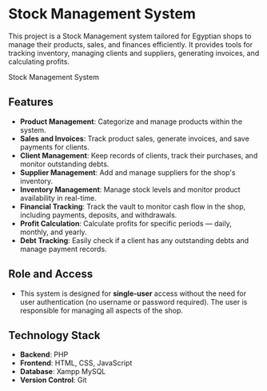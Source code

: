 # Stock Management System

This project is a Stock Management system tailored for Egyptian shops to manage their products, sales, and finances efficiently. It provides tools for tracking inventory, managing clients and suppliers, generating invoices, and calculating profits.

Stock Management System

## Features

- **Product Management**: Categorize and manage products within the system.
- **Sales and Invoices**: Track product sales, generate invoices, and save payments for clients.
- **Client Management**: Keep records of clients, track their purchases, and monitor outstanding debts.
- **Supplier Management**: Add and manage suppliers for the shop's inventory.
- **Inventory Management**: Manage stock levels and monitor product availability in real-time.
- **Financial Tracking**: Track the vault to monitor cash flow in the shop, including payments, deposits, and withdrawals.
- **Profit Calculation**: Calculate profits for specific periods — daily, monthly, and yearly.
- **Debt Tracking**: Easily check if a client has any outstanding debts and manage payment records.

## Role and Access

- This system is designed for **single-user** access without the need for user authentication (no username or password required). The user is responsible for managing all aspects of the shop.

## Technology Stack

- **Backend**: PHP
- **Frontend**: HTML, CSS, JavaScript
- **Database**: Xampp MySQL
- **Version Control**: Git

